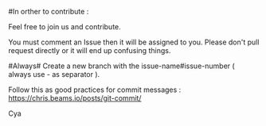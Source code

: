 #In orther to contribute :


Feel free to join us and contribute.

You must comment an Issue then it will be assigned to you. Please don't pull request directly or it will end up confusing things.


#Always# Create a new branch with the issue-name#issue-number ( always use - as separator ).

Follow this as good practices for commit messages : https://chris.beams.io/posts/git-commit/


Cya

